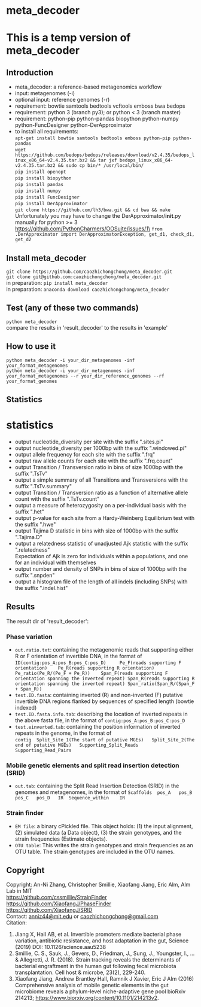 # meta_decoder
# This is a temp version of meta_decoder
## Introduction
* meta_decoder: a reference-based metagenomics workflow
* input: metagenomes (-i)
* optional input: reference genomes (-r)
* requirement: bowtie samtools bedtools vcftools emboss bwa bedops
* requirement: python 3 (branch py3); or python < 3 (branch master)
* requirement: python-pip python-pandas biopython python-numpy python-FuncDesigner python-DerApproximator
* to install all requirements:\
`apt-get install bowtie samtools bedtools emboss python-pip python-pandas`\
`wget https://github.com/bedops/bedops/releases/download/v2.4.35/bedops_linux_x86_64-v2.4.35.tar.bz2 && tar jxf bedops_linux_x86_64-v2.4.35.tar.bz2 && sudo cp bin/* /usr/local/bin/`\
`pip install openopt`\
`pip install biopython`\
`pip install pandas`\
`pip install numpy`\
`pip install FuncDesigner`\
`pip install DerApproximator`\
`git clone https://github.com/lh3/bwa.git && cd bwa && make`\
Unfortunately you may have to change the DerApproximator/__init__.py manually for python >= 3\
https://github.com/PythonCharmers/OOSuite/issues/1\
`from .DerApproximator import DerApproximatorException, get_d1, check_d1, get_d2`

## Install meta_decoder
`git clone https://github.com/caozhichongchong/meta_decoder.git`\
`git clone git@github.com:caozhichongchong/meta_decoder.git`\
in preparation: `pip install meta_decoder`\
in preparation: `anaconda download caozhichongchong/meta_decoder`

## Test (any of these two commands)
`python meta_decoder`\
compare the results in 'result_decoder' to the results in 'example'

## How to use it

`python meta_decoder -i your_dir_metagenomes -inf your_format_metagenomes`\
`python meta_decoder -i your_dir_metagenomes -inf your_format_metagenomes --r your_dir_reference_genomes --rf your_format_genomes`

## Statistics
# statistics
* output nucleotide_diversity per site with the suffix ".sites.pi"
* output nucleotide_diversity per 1000bp with the suffix ".windowed.pi"
* output allele frequency for each site with the suffix ".frq"
* output raw allele counts for each site with the suffix ".frq.count"
* output Transition / Transversion ratio  in bins of size 1000bp with the suffix ".TsTv"
* output a simple summary of all Transitions and Transversions with the suffix ".TsTv.summary"
* output Transition / Transversion ratio as a function of alternative allele count with the suffix ".TsTv.count"
* output a measure of heterozygosity on a per-individual basis with the suffix ".het"
* output p-value for each site from a Hardy-Weinberg Equilibrium test with the suffix ".hwe"
* output Tajima D statistic in bins with size of 1000bp with the suffix ".Tajima.D"
* output a relatedness statistic of unadjusted Ajk statistic with the suffix ".relatedness"\
Expectation of Ajk is zero for individuals within a populations, and one for an individual with themselves
* output number and density of SNPs in bins of size of 1000bp with the suffix ".snpden"
* output a histogram file of the length of all indels (including SNPs) with the suffix ".indel.hist"

## Results
The result dir of 'result_decoder':
### Phase variation
* `out.ratio.txt`: containing the metagenomic reads that supporting either R or F orientation of invertible DNA, in the format of \
`ID(contig:pos_A:pos_B:pos_C:pos_D) 	Pe_F(reads supporting F orientation)	Pe_R(reads supporting R orientation)	Pe_ratio(Pe_R/(Pe_F + Pe_R))	Span_F(reads supporting F orientation spanning the inverted repeat)	Span_R(reads supporting R orientation spanning the inverted repeat)	Span_ratio(Span_R/(Span_F + Span_R))`
* `test.ID.fasta`: containing inverted (R) and non-inverted (F) putative invertible DNA regions flanked by sequences of specified length (bowtie indexed)
* `test.ID.fasta.info.tab`:  describing the location of inverted repeats in the above fasta file, in the format of `contig:pos_A:pos_B:pos_C:pos_D`
* `test.einverted.tab`:  containing the position information of inverted repeats in the genome, in the format of \
`contig  Split_Site_1(The start of putative MGEs)   Split_Site_2(The end of putative MGEs)   Supporting_Split_Reads  Supporting_Read_Pairs`
### Mobile genetic elements and split read insertion detection (SRID)
* `out.tab`:  containing the Split Read Insertion Detection (SRID) in the genomes and metagenomes, in the format of `Scaffolds  pos_A   pos_B   pos_C   pos_D   IR  Sequence_within    IR`
### Strain finder
* `EM file`:  a binary cPickled file. This object holds: (1) the input alignment, (2) simulated data (a Data object), (3) the strain genotypes, and the strain frequencies (Estimate objects).
* `OTU table`:  This writes the strain genotypes and strain frequencies as an OTU table. The strain genotypes are included in the OTU names.

## Copyright
Copyright: An-Ni Zhang, Christopher Smillie, Xiaofang Jiang, Eric Alm, Alm Lab in MIT\
https://github.com/cssmillie/StrainFinder \
https://github.com/XiaofangJ/PhaseFinder \
https://github.com/XiaofangJ/SRID \
Contact: anniz44@mit.edu or caozhichongchong@gmail.com\
Citation:
1. Jiang X, Hall AB, et al. Invertible promoters mediate bacterial phase variation, antibiotic resistance, and host adaptation in the gut, Science (2019) DOI: 10.1126/science.aau5238
2. Smillie, C. S., Sauk, J., Gevers, D., Friedman, J., Sung, J., Youngster, I., ... & Allegretti, J. R. (2018). Strain tracking reveals the determinants of bacterial engraftment in the human gut following fecal microbiota transplantation. Cell host & microbe, 23(2), 229-240.
3. Xiaofang Jiang, Andrew Brantley Hall, Ramnik J Xavier, Eric J Alm (2016) Comprehensive analysis of mobile genetic elements in the gut microbiome reveals a phylum-level niche-adaptive gene pool bioRxiv 214213; https://www.biorxiv.org/content/10.1101/214213v2.
